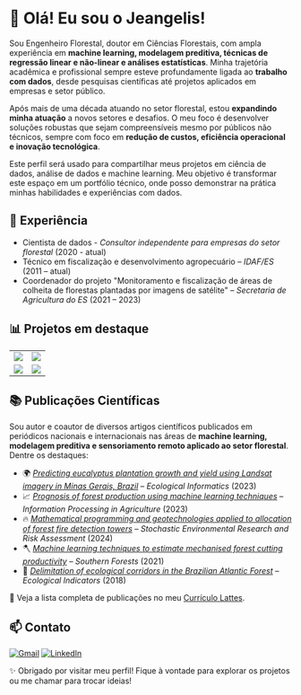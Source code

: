# 👋 Olá! Eu sou o Jeangelis!

Sou Engenheiro Florestal, doutor em Ciências Florestais, com ampla experiência em **machine learning, modelagem preditiva, técnicas de regressão linear e não-linear e análises estatísticas**. Minha trajetória acadêmica e profissional sempre esteve profundamente ligada ao **trabalho com dados**, desde pesquisas científicas até projetos aplicados em empresas e setor público.

Após mais de uma década atuando no setor florestal, estou **expandindo minha atuação** a novos setores e desafios. O meu foco é desenvolver soluções robustas que sejam compreensíveis mesmo por públicos não técnicos, sempre com foco em **redução de custos, eficiência operacional e inovação tecnológica**.

Este perfil será usado para compartilhar meus projetos em ciência de dados, análise de dados e machine learning. Meu objetivo é transformar este espaço em um portfólio técnico, onde posso demonstrar na prática minhas habilidades e experiências com dados.

## 💼 Experiência

- Cientista de dados - *Consultor independente para empresas do setor florestal* (2020 - atual)
- Técnico em fiscalização e desenvolvimento agropecuário – *IDAF/ES* (2011 – atual)
- Coordenador do projeto "Monitoramento e fiscalização de áreas de colheita de florestas plantadas por imagens de satélite" – *Secretaria de Agricultura do ES* (2021 – 2023)

## 📊 Projetos em destaque

<div align='center'>
<table>
  <tr>
    <td>
      <a href="https://github.com/Jeangelis/Enhanced_forest_inventory">
        <img src="https://github-readme-stats.vercel.app/api/pin/?username=jeangelis&repo=Enhanced_forest_inventory&theme=dark" />
      </a>
    </td>
    <td>
      <a href="https://github.com/Jeangelis/FraudSpotter">
        <img src="https://github-readme-stats.vercel.app/api/pin/?username=jeangelis&repo=FraudSpotter&theme=dark" />
      </a>
    </td>
  </tr>
  <tr>
    <td>
      <a href="https://github.com/Jeangelis/Sales_forecasting">
        <img src="https://github-readme-stats.vercel.app/api/pin/?username=jeangelis&repo=Sales_forecasting&theme=dark" />
      </a>
    </td>
    <td>
      <a href="https://github.com/Jeangelis/eda-ecommerce">
        <img src="https://github-readme-stats.vercel.app/api/pin/?username=jeangelis&repo=eda-ecommerce&theme=dark" />
      </a>
    </td>
  </tr>
</table>
</div>


## 📚 Publicações Científicas

Sou autor e coautor de diversos artigos científicos publicados em periódicos nacionais e internacionais nas áreas de **machine learning, modelagem preditiva e sensoriamento remoto aplicado ao setor florestal**. Dentre os destaques:

- 🌍 *[Predicting eucalyptus plantation growth and yield using Landsat imagery in Minas Gerais, Brazil](https://www.sciencedirect.com/science/article/abs/pii/S1574954123001498)* – *Ecological Informatics* (2023)  
- 📈 *[Prognosis of forest production using machine learning techniques](https://www.sciencedirect.com/science/article/pii/S2214317321000780)* – *Information Processing in Agriculture* (2023)  
- 🔥 *[Mathematical programming and geotechnologies applied to allocation of forest fire detection towers](https://link.springer.com/article/10.1007/s00477-024-02831-y)* – *Stochastic Environmental Research and Risk Assessment* (2024)  
- 🪓 *[Machine learning techniques to estimate mechanised forest cutting productivity](https://www.tandfonline.com/doi/abs/10.2989/20702620.2021.1994342)* – *Southern Forests* (2021)  
- 🌲 *[Delimitation of ecological corridors in the Brazilian Atlantic Forest](https://www.sciencedirect.com/science/article/abs/pii/S1470160X18300128)* – *Ecological Indicators* (2018)  

🔗 Veja a lista completa de publicações no meu [Currículo Lattes](http://lattes.cnpq.br/8339532503141256).


## 📫 Contato

[![Gmail](https://img.shields.io/badge/Gmail-D14836?style=for-the-badge&logo=gmail&logoColor=white)](mailto:jeangelis@gmail.com)
[![LinkedIn](https://img.shields.io/badge/LinkedIn-0077B5?style=for-the-badge&logo=linkedin&logoColor=white)](https://www.linkedin.com/in/jeangelis/)


✨ Obrigado por visitar meu perfil! Fique à vontade para explorar os projetos ou me chamar para trocar ideias!

